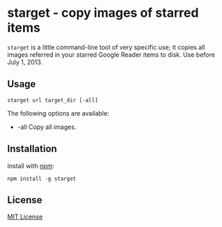 # starget - copy images of starred items

`starget` is a little command-line tool of very specific use; it copies all images referred in your starred Google Reader items to disk. Use before July 1, 2013.

## Usage

    starget url target_dir [-all]

The following options are available:

- -all Copy all images.

## Installation

Install with [npm](https://npmjs.org):

    npm install -g starget

## License

[MIT License](https://raw.github.com/michaelnisi/starget/master/LICENSE)

